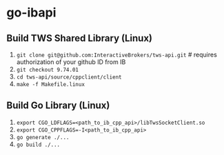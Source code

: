 # go-ibapi

## Build TWS Shared Library (Linux)

1. `git clone git@github.com:InteractiveBrokers/tws-api.git` # requires authorization of your github ID from IB
2. `git checkout 9.74.01`
3. `cd tws-api/source/cppclient/client`
4. `make -f Makefile.linux`

## Build Go Library (Linux)

1. `export CGO_LDFLAGS=<path_to_ib_cpp_api>/libTwsSocketClient.so`
2. `export CGO_CPPFLAGS=-I<path_to_ib_cpp_api>`
3. `go generate ./...`
4. `go build ./...`
